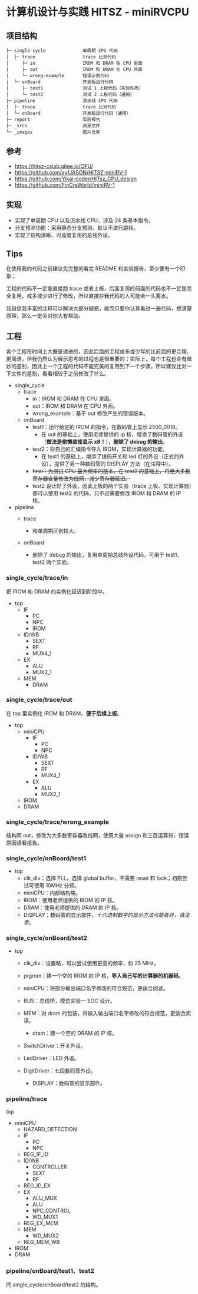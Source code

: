 # 计算机设计与实践 HITSZ - miniRVCPU

## 项目结构

```ascii
├─ single-cycle              单周期 CPU 代码
│  ├─ trace                  trace 比对代码
│     ├─ in                  IROM 和 DRAM 在 CPU 里面
│     ├─ out                 IROM 和 DRAM 在 CPU 外面
│     └─ wrong-example       错误示例代码
│  └─ onBoard                开发板运行代码
│     ├─ test1               测试 1 上板代码（实验性质）
│     └─ test2               测试 2 上板代码（通用）
├─ pipeline                  流水线 CPU 代码
│  ├─ trace                  trace 比对代码
│  └─ onBoard                开发板运行代码（通用）
├─ report                    实验报告
├─ _srcs                     资源文件
└─ _images                   图片仓库
```

## 参考

- https://hitsz-cslab.gitee.io/CPU/
- https://github.com/xyfJASON/HITSZ-miniRV-1
- https://github.com/Yikai-coder/HITsz_CPU_design
- https://github.com/FinCreWorld/miniRV-1

## 实现

- 实现了单周期 CPU 以及流水线 CPU，涉及 24 条基本指令。
- 分支预测功能：采用静态分支预测，默认不进行跳转。
- 实现了结构清晰、可高度复用的总线外设。

## Tips

在使用我的代码之前建议先完整的看完 README 和实验报告，至少要有一个印象；

工程的代码不一定能直接跑 trace 或者上板，后面复用的前面的代码也不一定是完全复用，或多或少进行了修改，所以直接抄我代码的人可能会一头雾水。

我自信我丰富的注释可以解决大部分疑惑，故而只要你认真看过一遍代码，想清楚原理，那么一定会对你大有帮助。

## 工程

各个工程在时间上大概是递进的，因此后面的工程或多或少写的比前面的更合理、更简洁，但我仍然认为展示思考的过程也是很重要的；实际上，每个工程也会有微妙的差别，因此上一个工程的代码不能完美的复用到下一个步骤，所以建议比对一下文件的差别，看看相较于之前修改了什么。

- single_cycle
  - trace
    - in：IROM 和 DRAM 在 CPU 里面。
    - out：IROM 和 DRAM 在 CPU 外面。
    - wrong_example：基于 out 修改产生的错误版本。
  - onBoard
    - test1：运行给定的 IROM 的指令，在数码管上显示 2500_0018。
      - 在 out 的基础上，使用老师提供的 ip 核，增添了数码管的外设（**做法是偷懒直接显示 x8！**），**删除了 debug 的输出**。
    - test2：将自己的汇编指令导入 IROM，实现计算器的功能。
      - 在 test1 的基础上，增添了拨码开关和 led 灯的外设（正式的外设），提供了另一种数码管的 DISPLAY 方法（在注释中）。
    - ~~final：为测试 CPU 最大频率的版本。在 test2 的基础上，将绝大多数寄存器变量修改为线网，减少寄存器延迟。~~
    - test2 设计好了外设，因此上板的两个实验（trace 上板、实现计算器）都可以使用 test2 的代码，只不过需要修改 IROM 和 DRAM 的 IP 核。
- pipeline
  - trace
    - 和单周期区别较大。

  - onBoard
    - 删除了 debug 的输出，复用单周期总线外设代码，可用于 test1、test2 两个实验。


### single_cycle/trace/in

把 IROM 和 DRAM 的实例化延迟到阶段中。

- top
  - IF
    - PC
    - NPC
    - IROM
  - ID/WB
    - SEXT
    - RF
    - MUX4_1
  - EX
    - ALU
    - MUX2_1
  - MEM
    - DRAM

### single_cycle/trace/out

在 top 里实例化 IROM 和 DRAM，**便于后续上板**。

- top
  - miniCPU
    - IF
      - PC
      - NPC
    - ID/WB
      - SEXT
      - RF
      - MUX4_1
    - EX
      - ALU
      - MUX2_1
  - IROM
  - DRAM

### single_cycle/trace/wrong_example

结构同 out，修改为大多数寄存器改线网，使用大量 assign 和三目运算符，错误原因请看报告。

### single_cycle/onBoard/test1

- top
  - clk_div：选择 PLL，选择 global buffer，不需要 reset 和 lock；初期尝试可使用 10MHz 分频。
  - miniCPU：内部结构略。
  - IROM：使用老师提供的 IROM 的 IP 核。
  - DRAM：使用老师提供的 DRAM 的 IP 核。
  - DISPLAY：数码管的显示部件，*十六进制数字的显示方法可能各异，请注意*。

### single_cycle/onBoard/test2

- top

  - clk_div：设置略，可以尝试使用更高的频率，如 25 MHz。
  - prgrom：建一个空的 IROM 的 IP 核，**导入自己写的计算器的机器码**。
  - miniCPU：将部分输出端口名字修改的符合规范，更适合阅读。
  - BUS：总线桥，模仿实验一 SOC 设计。

  - MEM：对 dram 的包装，将输入输出端口名字修改的符合规范，更适合阅读。
    - dram：建一个空的 DRAM 的 IP 核。
  - SwitchDriver：开关外设。
  - LedDriver：LED 外设。
  - DigitDriver：七段数码管外设。
    - DISPLAY：数码管的显示部件。

### pipeline/trace

top

- miniCPU
  - HAZARD_DETECTION
  - IF
    - PC
    - NPC
  - REG_IF_ID
  - ID/WB
    - CONTROLLER
    - SEXT
    - RF
  - REG_ID_EX
  - EX
    - ALU_MUX
    - ALU
    - NPC_CONTROL
    - WD_MUX1
  - REG_EX_MEM
  - MEM
    - WD_MUX2
  - REG_MEM_WB
- IROM
- DRAM

### pipeline/onBoard/test1、test2

同 single_cycle/onBoard/test2 的结构。

